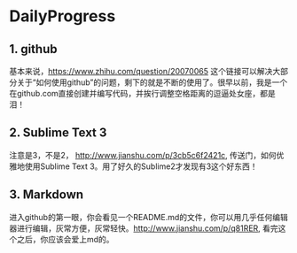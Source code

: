 # DailyProgress

## 1. github

基本来说，https://www.zhihu.com/question/20070065 这个链接可以解决大部分关于“如何使用github”的问题，剩下的就是不断的使用了。很早以前，我是一个在github.com直接创建并编写代码，并挨行调整空格距离的逗逼处女座，都是泪！

## 2. Sublime Text 3

注意是3，不是2， http://www.jianshu.com/p/3cb5c6f2421c, 传送门，如何优雅地使用Sublime Text 3。用了好久的Sublime2才发现有3这个好东西！

## 3. Markdown

进入github的第一眼，你会看见一个README.md的文件，你可以用几乎任何编辑器进行编辑，灰常方便，灰常轻快。http://www.jianshu.com/p/q81RER, 看完这个之后，你应该会爱上md的。